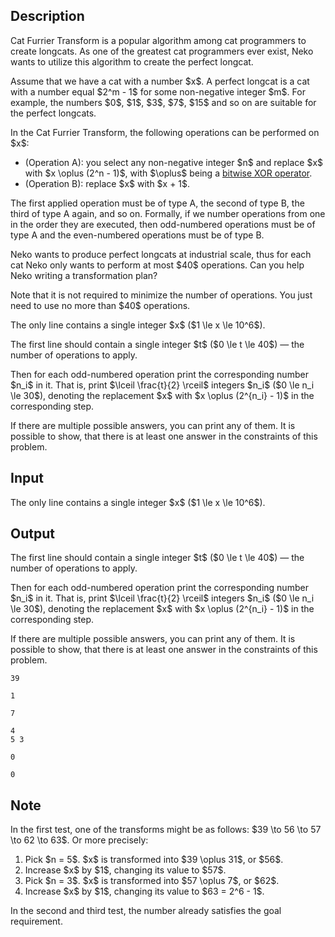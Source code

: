 ## Description

<div><p>Cat Furrier Transform is a popular algorithm among cat programmers to create longcats. As one of the greatest cat programmers ever exist, Neko wants to utilize this algorithm to create the perfect longcat.</p><p>Assume that we have a cat with a number $x$. A perfect longcat is a cat with a number equal $2^m - 1$ for some non-negative integer $m$. For example, the numbers $0$, $1$, $3$, $7$, $15$ and so on are suitable for the perfect longcats.</p><p>In the Cat Furrier Transform, the following operations can be performed on $x$:</p><ul> <li> (Operation A): you select any non-negative integer $n$ and replace $x$ with $x \oplus (2^n - 1)$, with $\oplus$ being a <a href="https://en.wikipedia.org/wiki/Bitwise_operation#XOR">bitwise XOR operator</a>.</li><li> (Operation B): replace $x$ with $x + 1$. </li></ul><p>The first applied operation must be of type A, the second of type B, the third of type A again, and so on. Formally, if we number operations from one in the order they are executed, then odd-numbered operations must be of type A and the even-numbered operations must be of type B.</p><p>Neko wants to produce perfect longcats at industrial scale, thus for each cat Neko only wants to perform at most $40$ operations. Can you help Neko writing a transformation plan?</p><p>Note that it is <span class="tex-font-style-bf">not required</span> to minimize the number of operations. You just need to use no more than $40$ operations.</p></div><div class="input-specification"><p>The only line contains a single integer $x$ ($1 \le x \le 10^6$).</p></div><div class="output-specification"><p>The first line should contain a single integer $t$ ($0 \le t \le 40$)&nbsp;— the number of operations to apply.</p><p>Then for each odd-numbered operation print the corresponding number $n_i$ in it. That is, print $\lceil \frac{t}{2} \rceil$ integers $n_i$ ($0 \le n_i \le 30$), denoting the replacement $x$ with $x \oplus (2^{n_i} - 1)$ in the corresponding step.</p><p>If there are multiple possible answers, you can print any of them. It is possible to show, that there is at least one answer in the constraints of this problem.</p></div>

## Input

<p>The only line contains a single integer $x$ ($1 \le x \le 10^6$).</p>

## Output

<p>The first line should contain a single integer $t$ ($0 \le t \le 40$)&nbsp;— the number of operations to apply.</p><p>Then for each odd-numbered operation print the corresponding number $n_i$ in it. That is, print $\lceil \frac{t}{2} \rceil$ integers $n_i$ ($0 \le n_i \le 30$), denoting the replacement $x$ with $x \oplus (2^{n_i} - 1)$ in the corresponding step.</p><p>If there are multiple possible answers, you can print any of them. It is possible to show, that there is at least one answer in the constraints of this problem.</p>





```input1
39
```




```input2
1
```




```input3
7
```




```output1
4
5 3
```




```output2
0
```




```output3
0
```



## Note

<p>In the first test, one of the transforms might be as follows: $39 \to 56 \to 57 \to 62 \to 63$. Or more precisely:</p><ol><li> Pick $n = 5$. $x$ is transformed into $39 \oplus 31$, or $56$. </li><li> Increase $x$ by $1$, changing its value to $57$. </li><li> Pick $n = 3$. $x$ is transformed into $57 \oplus 7$, or $62$. </li><li> Increase $x$ by $1$, changing its value to $63 = 2^6 - 1$. </li></ol><p>In the second and third test, the number already satisfies the goal requirement.</p>
